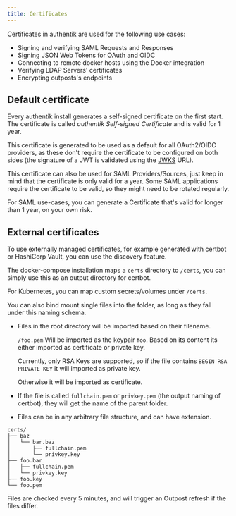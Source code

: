 ```yaml
---
title: Certificates
---
```


Certificates in authentik are used for the following use cases:

- Signing and verifying SAML Requests and Responses
- Signing JSON Web Tokens for OAuth and OIDC
- Connecting to remote docker hosts using the Docker integration
- Verifying LDAP Servers' certificates
- Encrypting outposts's endpoints

## Default certificate

Every authentik install generates a self-signed certificate on the first start. The certificate is called *authentik Self-signed Certificate* and is valid for 1 year.

This certificate is generated to be used as a default for all OAuth2/OIDC providers, as these don't require the certificate to be configured on both sides (the signature of a JWT is validated using the [JWKS](https://auth0.com/docs/security/tokens/json-web-tokens/json-web-key-sets) URL).

This certificate can also be used for SAML Providers/Sources, just keep in mind that the certificate is only valid for a year. Some SAML applications require the certificate to be valid, so they might need to be rotated regularly.

For SAML use-cases, you can generate a Certificate that's valid for longer than 1 year, on your own risk.

## External certificates

To use externally managed certificates, for example generated with certbot or HashiCorp Vault, you can use the discovery feature.

The docker-compose installation maps a `certs` directory to `/certs`, you can simply use this as an output directory for certbot.

For Kubernetes, you can map custom secrets/volumes under `/certs`.

You can also bind mount single files into the folder, as long as they fall under this naming schema.

- Files in the root directory will be imported based on their filename.

    `/foo.pem` Will be imported as the keypair `foo`. Based on its content its either imported as certificate or private key.

    Currently, only RSA Keys are supported, so if the file contains `BEGIN RSA PRIVATE KEY` it will imported as private key.

    Otherwise it will be imported as certificate.

- If the file is called `fullchain.pem` or `privkey.pem` (the output naming of certbot), they will get the name of the parent folder.
- Files can be in any arbitrary file structure, and can have extension.

```
certs/
├── baz
│   └── bar.baz
│       ├── fullchain.pem
│       └── privkey.key
├── foo.bar
│   ├── fullchain.pem
│   └── privkey.key
├── foo.key
└── foo.pem
```

Files are checked every 5 minutes, and will trigger an Outpost refresh if the files differ.
